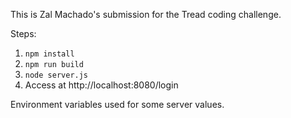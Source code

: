 This is Zal Machado's submission for the Tread coding challenge.

Steps:
1. `npm install`
2. `npm run build`
3. `node server.js`
4. Access at http://localhost:8080/login

Environment variables used for some server values.
